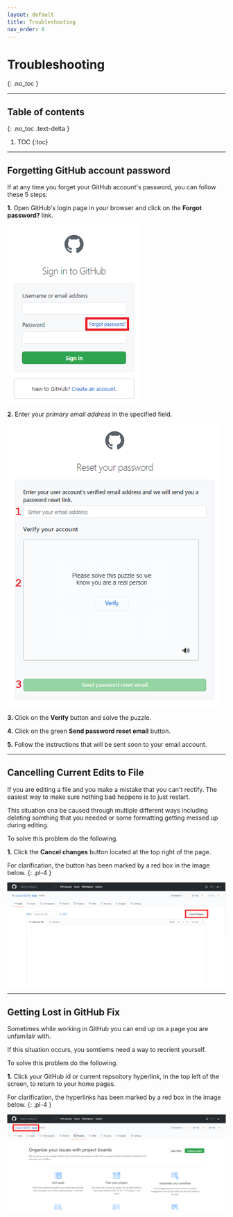 ```yaml
---
layout: default
title: Troubleshooting
nav_order: 6
---
```


# **Troubleshooting**
{: .no_toc }

---

## Table of contents
{: .no_toc .text-delta }

1. TOC
{:toc}

---

## Forgetting GitHub account password

If at any time you forget your GitHub account's password, you can follow these 5 steps:

**1.** Open GitHub's login page in your browser and click on the **Forgot password?** link.

!["Forgot password link"](https://github.com/orion13579/COMM-2216-SetE-Group6/blob/gh-pages/assets/images/ForgotPassword.png?raw=true)

**2.** Enter your _primary email address_ in the specified field.

!["Reset your password page"](https://github.com/orion13579/COMM-2216-SetE-Group6/blob/gh-pages/assets/images/PasswordResetRequest.png?raw=true)

**3.** Click on the **Verify** button and solve the puzzle.

**4.** Click on the green **Send password reset email** button.

**5.** Follow the instructions that will be sent soon to your email account.

---

## Cancelling Current Edits to File

If you are editing a file and you make a mistake that you can't rectify. The easiest way to make sure nothing bad heppens is to just restart.

This situation cna be caused through multiple different ways including deleting somthing that you needed or some formatting getting messed up during editing.

To solve this problem do the following.

**1.** Click the **Cancel changes** button located at the top right of the page.

For clarification, the button has been marked by a red box in the image below.
{: .pl-4 }

!["Cancel File Changes Button Highlight"](https://github.com/orion13579/COMM-2216-SetE-Group6/blob/gh-pages/assets/images/Section3Image27CancelChangesFix.PNG?raw=true)

---

## Getting Lost in GitHub Fix

Sometimes while working in GitHub you can end up on a page you are unfamilair with.

If this situation occurs, you somtiems need a way to reorient yourself.

To solve this problem do the following.

**1.** Click your GitHub id or current repsoitory hyperlink, in the top left of the screen, to return to your home pages.

For clarification, the hyperlinks has been marked by a red box in the image below.
{: .pl-4 }

!["Return home hyperlinks"](https://github.com/orion13579/COMM-2216-SetE-Group6/blob/gh-pages/assets/images/Section3Image28LostFix.PNG?raw=true)
